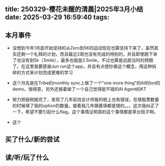 title: 250329-樱花未醒的清晨|2025年3月小结
date: 2025-03-29 16:59:40
tags:
---
## 本月事件

- 没想到今年1月底开始坚持的从Zero到5K的运动现在也算坚持下来了，虽然其实还剩一个礼拜的计划，而且最近2周也没有完成的特别的，并且即使跑下来了也没有到5k（3mile），最多也就是2.5mile，不过也算是远超当时的预期了。在这里我要感谢Jun run这个app，并且有点想抄袭这个概念，用这种拆碎的方式来计划完成更难的学习

- 这个月先是在Tribe的monthly sync上做了一个"one more thing"的AI的bot的demo，很得意，另外还接着做了一个自己觉得挺不错的AI Agent的KT

- 努力把报税报完了，发现了几年前找会计师报的税上也有错误，在填股票数量的时候填了我的option的数量。接着我几年跟着填都是错的。。。这次我纠正了一下，希望不要引起什么flag。这个事情证明真的这个事情都是草台班子啊。

- 这个

## 买了什么/新的尝试



## 读/听/玩了什么

